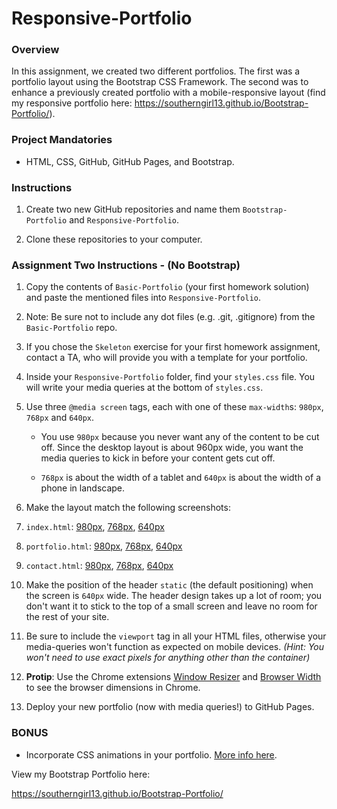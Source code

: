 # Responsive-Portfolio

### Overview

In this assignment, we created two different portfolios. The first was a portfolio layout using the Bootstrap CSS Framework. The second was to enhance a 
previously created portfolio with a mobile-responsive layout (find my responsive portfolio here: https://southerngirl13.github.io/Bootstrap-Portfolio/).

### Project Mandatories

* HTML, CSS, GitHub, GitHub Pages, and Bootstrap. 


### Instructions

1. Create two new GitHub repositories and name them `Bootstrap-Portfolio` and `Responsive-Portfolio`.

2. Clone these repositories to your computer.


### Assignment Two Instructions - (No Bootstrap)

1. Copy the contents of `Basic-Portfolio` (your first homework solution) and paste the mentioned files into `Responsive-Portfolio`.

2. Note: Be sure not to include any dot files (e.g. .git, .gitignore) from the `Basic-Portfolio` repo.

3. If you chose the `Skeleton` exercise for your first homework assignment, contact a TA, who will provide you with a template for your portfolio.

4. Inside your `Responsive-Portfolio` folder, find your `styles.css` file. You will write your media queries at the bottom of `styles.css`.

5. Use three `@media screen` tags, each with one of these `max-width`s: `980px`, `768px` and `640px`.

   * You use `980px` because you never want any of the content to be cut off. Since the desktop layout is about 960px wide, you want the media queries to kick in before your content gets cut off.

   * `768px` is about the width of a tablet and `640px` is about the width of a phone in landscape.

6. Make the layout match the following screenshots:

7. `index.html`: [980px](Images/980-index.jpg), [768px](Images/768-index.jpg), [640px](Images/640-index.jpg)

8. `portfolio.html`: [980px](Images/980-portfolio.jpg), [768px](Images/768-portfolio.jpg), [640px](Images/640-portfolio.jpg)

9. `contact.html`: [980px](Images/980-contact.jpg), [768px](Images/768-contact.jpg), [640px](Images/640-contact.jpg)

10. Make the position of the header `static` (the default positioning) when the screen is `640px` wide. The header design takes up a lot of room; you don't want it to stick to the top of a small screen and leave no room for the rest of your site.

11. Be sure to include the `viewport` tag in all your HTML files, otherwise your media-queries won't function as expected on mobile devices. _(Hint: You won't need to use exact pixels for anything other than the container)_

12. **Protip**: Use the Chrome extensions [Window Resizer](https://chrome.google.com/webstore/detail/window-resizer/kkelicaakdanhinjdeammmilcgefonfh) and [Browser Width](https://chrome.google.com/webstore/detail/browser-width/mlnegepkjlccabakompdmbcmdieaideh) to see the browser dimensions in Chrome.

13. Deploy your new portfolio (now with media queries!) to GitHub Pages.

### BONUS

* Incorporate CSS animations in your portfolio. [More info here](http://www.w3schools.com/css/css3_animations.asp).



View my Bootstrap Portfolio here: 

https://southerngirl13.github.io/Bootstrap-Portfolio/


